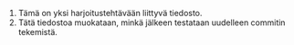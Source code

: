 1. Tämä on yksi harjoitustehtävään liittyvä tiedosto.
2. Tätä tiedostoa muokataan, minkä jälkeen testataan uudelleen commitin tekemistä.